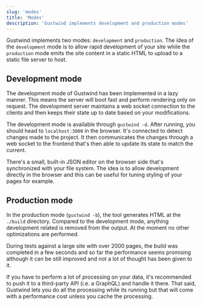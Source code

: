 ```yaml
---
slug: 'modes'
title: 'Modes'
description: 'Gustwind implements development and production modes'
---
```

Gustwind implements two modes: `development` and `production`. The idea of the `development` mode is to allow rapid development of your site while the `production` mode emits the site content in a static HTML to upload to a static file server to host.

## Development mode

The development mode of Gustwind has been implemented in a lazy manner. This means the server will boot fast and perform rendering only on request. The development server maintains a web socket connection to the clients and then keeps their state up to date based on your modifications.

The development mode is available through `gustwind -d`. After running, you should head to `localhost:3000` in the browser. It's connected to detect changes made to the project. It then communicates the changes through a web socket to the frontend that's then able to update its state to match the current.

There's a small, built-in JSON editor on the browser side that's synchronized with your file system. The idea is to allow development directly in the browser and this can be useful for tuning styling of your pages for example.

## Production mode

In the production mode (`gustwind -b`), the tool generates HTML at the `./build` directory. Compared to the development mode, anything development related is removed from the output. At the moment no other optimizations are performed.

During tests against a large site with over 2000 pages, the build was completed in a few seconds and so far the performance seems promising although it can be still improved and not a lot of thought has been given to it.

If you have to perform a lot of processing on your data, it's recommended to push it to a third-party API (i.e. a GraphQL) and handle it there. That said, Gustwind lets you do all the processing while its running but that will come with a performance cost unless you cache the processing.
